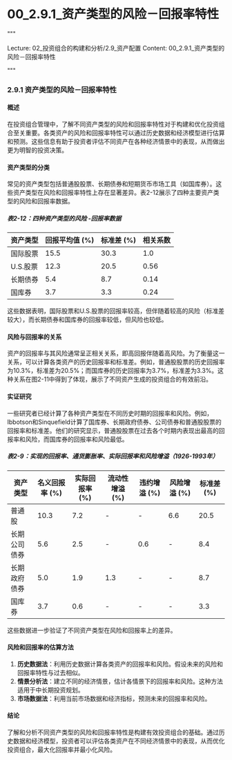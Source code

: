 # 00_2.9.1_资产类型的风险－回报率特性

"""

Lecture: 02_投资组合的构建和分析/2.9_资产配置
Content: 00_2.9.1_资产类型的风险－回报率特性

"""

### 2.9.1 资产类型的风险－回报率特性

#### 概述

在投资组合管理中，了解不同资产类型的风险和回报率特性对于构建和优化投资组合至关重要。各类资产的风险和回报率特性可以通过历史数据和经济模型进行估算和预测。这些信息有助于投资者评估不同资产在各种经济情景中的表现，从而做出更为明智的投资决策。

#### 资产类型的分类

常见的资产类型包括普通股股票、长期债券和短期货币市场工具（如国库券）。这些资产类型在风险和回报率特性上存在显著差异。表2-12展示了四种主要资产类型的风险和回报率数据。

##### 表2-12：四种资产类型的风险 -回报率数据

| 资产类型   | 回报平均值 (%) | 标准差 (%) | 相关系数   |
|------------|----------------|------------|------------|
| 国际股票   | 15.5           | 30.3       | 1.0        |
| U.S.股票   | 12.3           | 20.5       | 0.56       |
| 长期债券   | 5.4            | 8.7        | 0.14       |
| 国库券     | 3.7            | 3.3        | 0.24       |

这些数据表明，国际股票和U.S.股票的回报率较高，但伴随着较高的风险（标准差较大），而长期债券和国库券的回报率较低，但风险也较低。

#### 风险与回报率的关系

资产的回报率与其风险通常呈正相关关系，即高回报伴随着高风险。为了衡量这一关系，可以计算各类资产的历史回报率和标准差。例如，普通股股票的历史回报率为10.3%，标准差为20.5%；而国库券的历史回报率为3.7%，标准差为3.3%。这种关系在图2-11中得到了体现，展示了不同资产生成的投资组合的有效前沿。


#### 实证研究

一些研究者已经计算了各种资产类型在不同历史时期的回报率和风险。例如，Ibbotson和Sinquefield计算了国库券、长期政府债券、公司债券和普通股股票的回报率和标准差。他们的研究显示，普通股股票在过去各个时期内表现出最高的回报率和风险，而国库券的回报率和风险最低。

##### 表2-9：实现的回报率、通货膨胀率、实际回报率和风险增溢（1926-1993年）

| 资产类型     | 名义回报率 (%) | 实际回报率 (%) | 流动性增溢 (%) | 违约增溢 (%) | 风险增溢 (%) | 标准差 (%) |
|--------------|----------------|----------------|----------------|--------------|--------------|------------|
| 普通股       | 10.3           | 7.2            | -              | -            | 6.6          | 20.5       |
| 长期公司债券 | 5.6            | 2.5            | -              | 0.6          | -            | 8.4        |
| 长期政府债券 | 5.0            | 1.9            | 1.3            | -            | -            | 8.7        |
| 国库券       | 3.7            | 0.6            | -              | -            | -            | 3.3        |

这些数据进一步验证了不同资产类型在风险和回报率上的差异。

#### 风险和回报率的估算方法

1. **历史数据法**：利用历史数据计算各类资产的回报率和风险。假设未来的风险和回报率特性与过去相似。
2. **情景分析法**：建立不同的经济情景，估计各情景下的回报率和风险。这种方法适用于中长期投资规划。
3. **市场数据法**：利用当前市场数据和经济指标，预测未来的回报率和风险。

#### 结论

了解和分析不同资产类型的风险和回报率特性是构建有效投资组合的基础。通过历史数据和经济模型，投资者可以评估各类资产在不同经济情景中的表现，从而优化投资组合，最大化回报率并最小化风险。